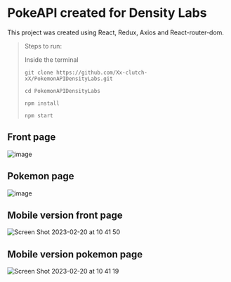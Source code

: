 # PokeAPI created for Density Labs

This project was created using React, Redux, Axios and React-router-dom.

>Steps to run:
>
>Inside the terminal
>
>`git clone https://github.com/Xx-clutch-xX/PokemonAPIDensityLabs.git`
>
>`cd PokemonAPIDensityLabs`
>
>`npm install`
>
>`npm start`

## Front page
![image](https://user-images.githubusercontent.com/19651222/220161490-a8dd976e-c881-4de6-b482-74bb65b8ab90.png)

## Pokemon page
![image](https://user-images.githubusercontent.com/19651222/220161619-459f65ce-9866-4849-8194-ca735b85b2f7.png)

## Mobile version front page
![Screen Shot 2023-02-20 at 10 41 50](https://user-images.githubusercontent.com/19651222/220161916-5e177360-f571-4a3b-9cd7-e13bdb4869eb.png)

## Mobile version pokemon page
![Screen Shot 2023-02-20 at 10 41 19](https://user-images.githubusercontent.com/19651222/220161925-0bfa6d63-e2c1-4d61-a0b6-4a90584ae484.png)

